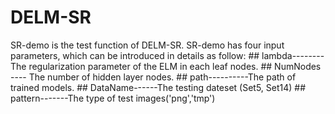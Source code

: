 # DELM-SR
SR-demo is the test function of DELM-SR. SR-demo has four input parameters, which can be introduced in details as follow:
    ## lambda--------The regularization parameter of the ELM in each leaf nodes.
    ## NumNodes ---- The number of hidden layer nodes.
    ## path----------The path of trained models.
    ## DataName------The testing dateset (Set5, Set14) 
    ## pattern-------The type of test images('png','tmp')
